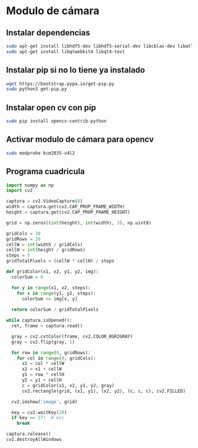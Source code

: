# Modulo de cámara

## Instalar dependencias
```bash
sudo apt-get install libhdf5-dev libhdf5-serial-dev libcblas-dev libatlas-base-dev libjasper-dev
sudo apt-get install libqtwebkit4 libqt4-test
```

## Instalar pip si no lo tiene ya instalado
``` bash
wget https://bootstrap.pypa.io/get-pip.py
sudo python3 get-pip.py
```

## Instalar open cv con pip
```bash
sudo pip install opencv-contrib-python
```

## Activar modulo de cámara para opencv

```bash
sudo modprobe bcm2835-v4l2
```

## Programa cuadricula

```python
import numpy as np
import cv2

captura = cv2.VideoCapture(0)
width = captura.get(cv2.CAP_PROP_FRAME_WIDTH)
height = captura.get(cv2.CAP_PROP_FRAME_HEIGHT)

grid = np.zeros((int(height), int(width), 3), np.uint8)

gridCols = 30
gridRows = 20
cellW = int(width / gridCols)
cellH = int(height / gridRows)
steps = 5
gridTotalPixels = (cellW * cellH) / steps

def gridColor(x1, x2, y1, y2, img):
  colorSum = 0

  for y in range(x1, x2, steps):
    for x in range(y1, y2, steps):
      colorSum += img[x, y]
  
  return colorSum / gridTotalPixels

while captura.isOpened():
  ret, frame = captura.read()

  gray = cv2.cvtColor(frame, cv2.COLOR_BGR2GRAY)
  gray = cv2.flip(gray, 1)

  for row in range(0, gridRows):
    for col in range(0, gridCols):
      x1 = col * cellW
      x2 = x1 + cellW
      y1 = row * cellH
      y2 = y1 + cellH
      c = gridColor(x1, x2, y1, y2, gray)
      cv2.rectangle(grid, (x1, y1), (x2, y2), (c, c, c), cv2.FILLED)

  cv2.imshow('image', grid)

  key = cv2.waitKey(20)
  if key == 27:  # esc
    break

captura.release()
cv2.destroyAllWindows

```
